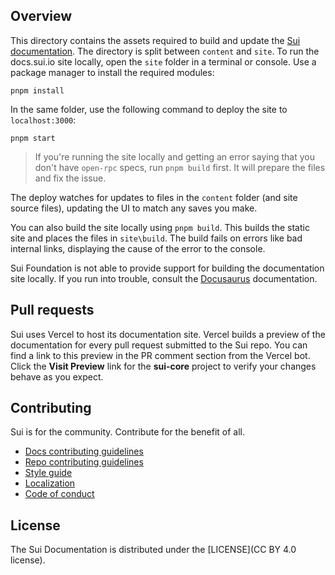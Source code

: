 ## Overview

This directory contains the assets required to build and update the [Sui documentation](https://docs.sui.io). The directory is split between `content` and `site`. To run the docs.sui.io site locally, open the `site` folder in a terminal or console. Use a package manager to install the required modules:

```shell
pnpm install
```

In the same folder, use the following command to deploy the site to `localhost:3000`:

```shell
pnpm start
```

> If you're running the site locally and getting an error saying that you don't have `open-rpc` specs, run `pnpm build` first. It will prepare the files and fix the issue.

The deploy watches for updates to files in the `content` folder (and site source files), updating the UI to match any saves you make.

You can also build the site locally using `pnpm build`. This builds the static site and places the files in `site\build`. The build fails on errors like bad internal links, displaying the cause of the error to the console.

Sui Foundation is not able to provide support for building the documentation site locally. If you run into trouble, consult the [Docusaurus](https://docusaurus.io/) documentation.

## Pull requests

Sui uses Vercel to host its documentation site. Vercel builds a preview of the documentation for every pull request submitted to the Sui repo. You can find a link to this preview in the PR comment section from the Vercel bot. Click the **Visit Preview** link for the **sui-core** project to verify your changes behave as you expect.


## Contributing

Sui is for the community. Contribute for the benefit of all.

- [Docs contributing guidelines](https://docs.sui.io/references/contribute/contribution-process)
- [Repo contributing guidelines](https://docs.sui.io/contribute-to-sui-repos)
- [Style guide](https://docs.sui.io/style-guide)
- [Localization](https://docs.sui.io/localize-sui-docs)
- [Code of conduct](https://docs.sui.io/contribute/code-of-conduct)

## License

The Sui Documentation is distributed under the [LICENSE](CC BY 4.0 license).
